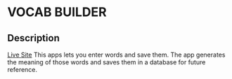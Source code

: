 # VOCAB BUILDER

## Description

[Live Site](https://vocab-builder-wp1d.onrender.com/)
This apps lets you enter words and save them. The app generates the meaning of those words and saves them in a database for future reference.

